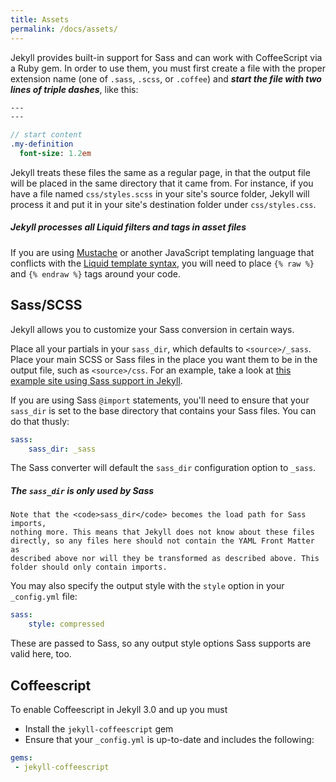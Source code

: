```yaml
---
title: Assets
permalink: /docs/assets/
---
```


Jekyll provides built-in support for Sass and can work with CoffeeScript via
a Ruby gem. In order to use them, you must first create a file with the
proper extension name (one of `.sass`, `.scss`, or `.coffee`) and ***start the
file with two lines of triple dashes***, like this:

```sass
---
---

// start content
.my-definition
  font-size: 1.2em
```

Jekyll treats these files the same as a regular page, in that the output file
will be placed in the same directory that it came from. For instance, if you
have a file named `css/styles.scss` in your site's source folder, Jekyll
will process it and put it in your site's destination folder under
`css/styles.css`.

<div class="note info">
  <h5>Jekyll processes all Liquid filters and tags in asset files</h5>
  <p>If you are using <a href="https://mustache.github.io">Mustache</a>
     or another JavaScript templating language that conflicts with
     the <a href="/docs/templates/">Liquid template syntax</a>, you
     will need to place <code>{&#37; raw &#37;}</code> and
     <code>{&#37; endraw &#37;}</code> tags around your code.</p>
</div>

## Sass/SCSS

Jekyll allows you to customize your Sass conversion in certain ways.

Place all your partials in your `sass_dir`, which defaults to
`<source>/_sass`. Place your main SCSS or Sass files in the place you want
them to be in the output file, such as `<source>/css`. For an example, take
a look at [this example site using Sass support in Jekyll][example-sass].

If you are using Sass `@import` statements, you'll need to ensure that your
`sass_dir` is set to the base directory that contains your Sass files. You
can do that thusly:

```yaml
sass:
    sass_dir: _sass
```

The Sass converter will default the `sass_dir` configuration option to
`_sass`.

[example-sass]: https://github.com/jekyll/jekyll-sass-converter/tree/master/example

<div class="note info">
  <h5>The <code>sass_dir</code> is only used by Sass</h5>
  <p>

    Note that the <code>sass_dir</code> becomes the load path for Sass imports,
    nothing more. This means that Jekyll does not know about these files
    directly, so any files here should not contain the YAML Front Matter as
    described above nor will they be transformed as described above. This
    folder should only contain imports.

  </p>
</div>

You may also specify the output style with the `style` option in your
`_config.yml` file:

```yaml
sass:
    style: compressed
```

These are passed to Sass, so any output style options Sass supports are valid
here, too.


## Coffeescript

To enable Coffeescript in Jekyll 3.0 and up you must

* Install the `jekyll-coffeescript` gem
* Ensure that your `_config.yml` is up-to-date and includes the following:

```yaml
gems:
 - jekyll-coffeescript
```
